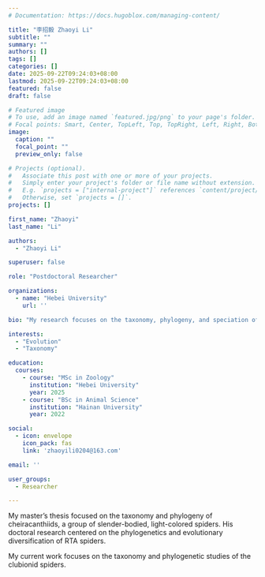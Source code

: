 ```yaml
---
# Documentation: https://docs.hugoblox.com/managing-content/

title: "李招毅 Zhaoyi Li"
subtitle: ""
summary: ""
authors: []
tags: []
categories: []
date: 2025-09-22T09:24:03+08:00
lastmod: 2025-09-22T09:24:03+08:00
featured: false
draft: false

# Featured image
# To use, add an image named `featured.jpg/png` to your page's folder.
# Focal points: Smart, Center, TopLeft, Top, TopRight, Left, Right, BottomLeft, Bottom, BottomRight.
image:
  caption: ""
  focal_point: ""
  preview_only: false

# Projects (optional).
#   Associate this post with one or more of your projects.
#   Simply enter your project's folder or file name without extension.
#   E.g. `projects = ["internal-project"]` references `content/project/deep-learning/index.md`.
#   Otherwise, set `projects = []`.
projects: []

first_name: "Zhaoyi"
last_name: "Li"

authors:
  - "Zhaoyi Li"

superuser: false

role: "Postdoctoral Researcher"

organizations:
  - name: "Hebei University"
    url: ''

bio: "My research focuses on the taxonomy, phylogeny, and speciation of arachnids."

interests:
  - "Evolution"
  - "Taxonomy"

education:
  courses:
    - course: "MSc in Zoology"
      institution: "Hebei University"
      year: 2025
    - course: "BSc in Animal Science"
      institution: "Hainan University"
      year: 2022

social:
  - icon: envelope
    icon_pack: fas
    link: 'zhaoyili0204@163.com'

email: ''

user_groups:
  - Researcher

---
```


My master’s thesis focused on the taxonomy and phylogeny of cheiracanthiids, a group of slender-bodied, light-colored spiders. His doctoral research centered on the phylogenetics and evolutionary diversification of RTA spiders.

My current work focuses on the taxonomy and phylogenetic studies of the clubionid spiders.
